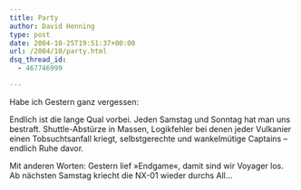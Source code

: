 ```yaml
---
title: Party
author: David Henning
type: post
date: 2004-10-25T19:51:37+00:00
url: /2004/10/party.html
dsq_thread_id:
  - 467746999

---
```

Habe ich Gestern ganz vergessen:

Endlich ist die lange Qual vorbei. Jeden Samstag und Sonntag hat man uns bestraft. Shuttle-Abstürze in Massen, Logikfehler bei denen jeder Vulkanier einen Tobsuchtsanfall kriegt, selbstgerechte und wankelmütige Captains &#8211; endlich Ruhe davor. 
  
Mit anderen Worten: Gestern lief »Endgame«, damit sind wir Voyager los. Ab nächsten Samstag kriecht die NX-01 wieder durchs All&#8230;